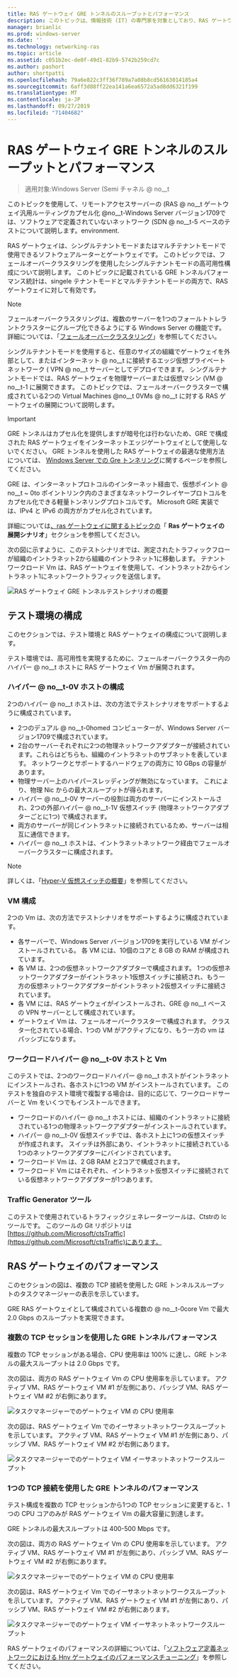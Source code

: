 ```yaml
---
title: RAS ゲートウェイ GRE トンネルのスループットとパフォーマンス
description: このトピックは、情報技術 (IT) の専門家を対象としており、RAS ゲートウェイの汎用ルーティングカプセル化 (GRE) トンネルに関するスループットパフォーマンス情報を提供します。
manager: brianlic
ms.prod: windows-server
ms.date: ''
ms.technology: networking-ras
ms.topic: article
ms.assetid: c051b2ec-de0f-49d1-82b9-5742b259cd7c
ms.author: pashort
author: shortpatti
ms.openlocfilehash: 79a6e822c3ff36f789a7a08b8cd56163014185a4
ms.sourcegitcommit: 6aff3d88ff22ea141a6ea6572a5ad8dd6321f199
ms.translationtype: MT
ms.contentlocale: ja-JP
ms.lasthandoff: 09/27/2019
ms.locfileid: "71404682"
---
```

# <a name="ras-gateway-gre-tunnel-throughput-and-performance"></a>RAS ゲートウェイ GRE トンネルのスループットとパフォーマンス

>適用対象:Windows Server \(Semi チャネル @ no__t

このトピックを使用して、リモートアクセスサーバーの \(RAS @ no__t ゲートウェイ汎用ルーティングカプセル化 @no__t-Windows Server バージョン1709では、ソフトウェアで定義されていないネットワーク \(SDN @ no__t-5 ベースのテストについて説明します。environment.

RAS ゲートウェイは、シングルテナントモードまたはマルチテナントモードで使用できるソフトウェアルーターとゲートウェイです。 このトピックでは、フェールオーバークラスタリングを使用したシングルテナントモードの高可用性構成について説明します。 このトピックに記載されている GRE トンネルパフォーマンス統計は、singele テナントモードとマルチテナントモードの両方で、RAS ゲートウェイに対して有効です。

>[!NOTE]
>フェールオーバークラスタリングは、複数のサーバーを1つのフォールトトレラントクラスターにグループ化できるようにする Windows Server の機能です。 詳細については、「[フェールオーバークラスタリング](../../../failover-clustering/failover-clustering-overview.md)」を参照してください。

シングルテナントモードを使用すると、任意のサイズの組織でゲートウェイを外部として、またはインターネット @ no__t に接続するエッジ仮想プライベートネットワーク \( VPN @ no__t サーバーとしてデプロイできます。 シングルテナントモードでは、RAS ゲートウェイを物理サーバーまたは仮想マシン \(VM @ no__t-1 に展開できます。 このトピックでは、フェールオーバークラスターで構成されている2つの Virtual Machines @no__t 0VMs @ no__t に対する RAS ゲートウェイの展開について説明します。

>[!IMPORTANT]
>GRE トンネルはカプセル化を提供しますが暗号化は行わないため、GRE で構成された RAS ゲートウェイをインターネットエッジゲートウェイとして使用しないでください。 GRE トンネルを使用した RAS ゲートウェイの最適な使用方法については、 [Windows Server での Gre トンネリング](gre-tunneling-windows-server.md)に関するページを参照してください。

GRE は、インターネットプロトコルのインターネット経由で、仮想ポイント @ no__t ~ 0to ポイントリンク内のさまざまなネットワークレイヤープロトコルをカプセル化できる軽量トンネリングプロトコルです。 Microsoft GRE 実装では、IPv4 と IPv6 の両方がカプセル化されています。

詳細については[、ras ゲートウェイに関するトピックの](https://docs.microsoft.com/windows-server/remote/remote-access/ras-gateway/ras-gateway#bkmk_deploy)「 **Ras ゲートウェイの展開シナリオ**」セクションを参照してください。 

次の図に示すように、このテストシナリオでは、測定されたトラフィックフローが組織のイントラネット2から組織のイントラネット1に移動します。 テナントワークロード Vm は、RAS ゲートウェイを使用して、イントラネット2からイントラネット1にネットワークトラフィックを送信します。

![RAS ゲートウェイ GRE トンネルテストシナリオの概要](../../media/GRE-Tunnel-Perf/Gre-Infrastructure.jpg)

## <a name="test-environment-configuration"></a>テスト環境の構成

このセクションでは、テスト環境と RAS ゲートウェイの構成について説明します。

テスト環境では、高可用性を実現するために、フェールオーバークラスター内のハイパー @ no__t ホストに RAS ゲートウェイ Vm が展開されます。

### <a name="hyper-v-host-configuration"></a>ハイパー @ no__t-0V ホストの構成

2つのハイパー @ no__t ホストは、次の方法でテストシナリオをサポートするように構成されています。 

- 2つのデュアル @ no__t-0homed コンピューターが、Windows Server バージョン1709で構成されています。
- 2台のサーバーそれぞれに2つの物理ネットワークアダプターが接続されています。これらはどちらも、組織のイントラネットのサブネットを表しています。 ネットワークとサポートするハードウェアの両方に 10 GBps の容量があります。
- 物理サーバー上のハイパースレッディングが無効になっています。 これにより、物理 Nic からの最大スループットが得られます。
- ハイパー @ no__t-0V サーバーの役割は両方のサーバーにインストールされ、2つの外部ハイパー @ no__t-1V 仮想スイッチ (物理ネットワークアダプターごとに1つ) で構成されます。
- 両方のサーバーが同じイントラネットに接続されているため、サーバーは相互に通信できます。
- ハイパー @ no__t ホストは、イントラネットネットワーク経由でフェールオーバークラスターに構成されます。 

>[!NOTE]
>詳しくは、「[Hyper-V 仮想スイッチの概要](https://docs.microsoft.com/windows-server/virtualization/hyper-v-virtual-switch/hyper-v-virtual-switch)」を参照してください。

### <a name="vm-configuration"></a>VM 構成

2つの Vm は、次の方法でテストシナリオをサポートするように構成されています。

- 各サーバーで、Windows Server バージョン1709を実行している VM がインストールされている。 各 VM には、10個のコアと 8 GB の RAM が構成されています。
- 各 VM は、2つの仮想ネットワークアダプターで構成されます。 1つの仮想ネットワークアダプターがイントラネット1仮想スイッチに接続され、もう一方の仮想ネットワークアダプターがイントラネット2仮想スイッチに接続されています。
- 各 VM には、RAS ゲートウェイがインストールされ、GRE @ no__t ベースの VPN サーバーとして構成されています。
- ゲートウェイ Vm は、フェールオーバークラスターで構成されます。 クラスター化されている場合、1つの VM がアクティブになり、もう一方の vm はパッシブになります。

### <a name="workload-hyper-v-hosts-and-vms"></a>ワークロードハイパー @ no__t-0V ホストと Vm

このテストでは、2つのワークロードハイパー @ no__t ホストがイントラネットにインストールされ、各ホストに1つの VM がインストールされています。 このテストを独自のテスト環境で複製する場合は、目的に応じて、ワークロードサーバーと Vm をいくつでもインストールできます。

- ワークロードのハイパー @ no__t ホストには、組織のイントラネットに接続されている1つの物理ネットワークアダプターがインストールされています。
- ハイパー @ no__t-0V 仮想スイッチでは、各ホスト上に1つの仮想スイッチが作成されます。 スイッチは外部にあり、イントラネットに接続されている1つのネットワークアダプターにバインドされています。
- ワークロード Vm は、2 GB RAM と2コアで構成されます。
- ワークロード Vm にはそれぞれ、イントラネット仮想スイッチに接続されている仮想ネットワークアダプターが1つあります。

### <a name="traffic-generator-tool"></a>Traffic Generator ツール

このテストで使用されているトラフィックジェネレーターツールは、Ctstrの Ic ツールです。 このツールの Git リポジトリは[https://github.com/Microsoft/ctsTraffic](https://github.com/Microsoft/ctsTraffic)にあります。

## <a name="ras-gateway-performance"></a>RAS ゲートウェイのパフォーマンス

このセクションの図は、複数の TCP 接続を使用した GRE トンネルスループットのタスクマネージャーの表示を示しています。

GRE RAS ゲートウェイとして構成されている複数の @ no__t-0core Vm で最大 2.0 Gbps のスループットを実現できます。

### <a name="gre-tunnel-performance-with-multiple-tcp-sessions"></a>複数の TCP セッションを使用した GRE トンネルパフォーマンス

複数の TCP セッションがある場合、CPU 使用率は 100% に達し、GRE トンネルの最大スループットは 2.0 Gbps です。

次の図は、両方の RAS ゲートウェイ Vm の CPU 使用率を示しています。 アクティブ VM、RAS ゲートウェイ VM #1 が左側にあり、パッシブ VM、RAS ゲートウェイ VM #2 が右側にあります。

![タスクマネージャーでのゲートウェイ VM の CPU 使用率](../../media/GRE-Tunnel-Perf/Gre-Tunnel-01.jpg)

次の図は、RAS ゲートウェイ Vm でのイーサネットネットワークスループットを示しています。 アクティブ VM、RAS ゲートウェイ VM #1 が左側にあり、パッシブ VM、RAS ゲートウェイ VM #2 が右側にあります。

![タスクマネージャーでのゲートウェイ VM イーサネットネットワークスループット](../../media/GRE-Tunnel-Perf/Gre-Tunnel-02.jpg)


### <a name="gre-tunnel-performance-with-one-tcp-connection"></a>1つの TCP 接続を使用した GRE トンネルのパフォーマンス

テスト構成を複数の TCP セッションから1つの TCP セッションに変更すると、1つの CPU コアのみが RAS ゲートウェイ Vm の最大容量に到達します。

GRE トンネルの最大スループットは 400-500 Mbps です。

次の図は、両方の RAS ゲートウェイ Vm の CPU 使用率を示しています。 アクティブ VM、RAS ゲートウェイ VM #1 が左側にあり、パッシブ VM、RAS ゲートウェイ VM #2 が右側にあります。

![タスクマネージャーでのゲートウェイ VM の CPU 使用率](../../media/GRE-Tunnel-Perf/Gre-Tunnel-03.jpg)


次の図は、RAS ゲートウェイ Vm でのイーサネットネットワークスループットを示しています。 アクティブ VM、RAS ゲートウェイ VM #1 が左側にあり、パッシブ VM、RAS ゲートウェイ VM #2 が右側にあります。

![タスクマネージャーでのゲートウェイ VM イーサネットネットワークスループット](../../media/GRE-Tunnel-Perf/Gre-Tunnel-04.jpg)

RAS ゲートウェイのパフォーマンスの詳細については、「[ソフトウェア定義ネットワークにおける Hnv ゲートウェイのパフォーマンスチューニング](https://docs.microsoft.com/windows-server/administration/performance-tuning/subsystem/software-defined-networking/hnv-gateway-performance)」を参照してください。